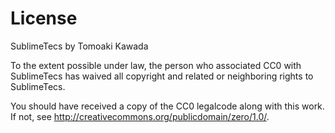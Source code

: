 
License
=======

SublimeTecs by Tomoaki Kawada

To the extent possible under law, the person who associated CC0 with
SublimeTecs has waived all copyright and related or neighboring rights
to SublimeTecs.

You should have received a copy of the CC0 legalcode along with this
work.  If not, see <http://creativecommons.org/publicdomain/zero/1.0/>.
